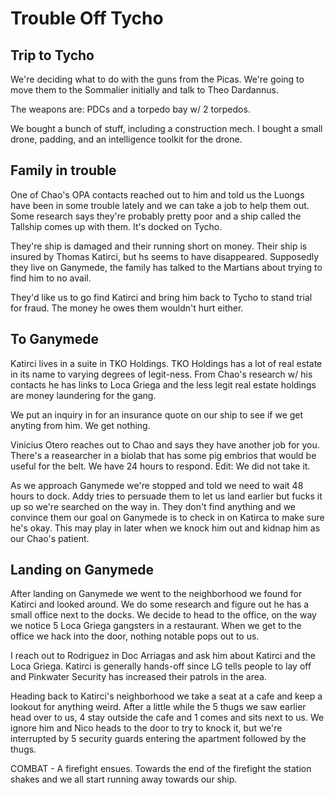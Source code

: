 # Trouble Off Tycho

## Trip to Tycho

We're deciding what to do with the guns from the Picas. We're going to move them to the Sommalier initially and talk to Theo Dardannus.

The weapons are: PDCs and a torpedo bay w/ 2 torpedos.

We bought a bunch of stuff, including a construction mech. I bought a small drone, padding, and an intelligence toolkit for the drone.

## Family in trouble

One of Chao's OPA contacts reached out to him and told us the Luongs have been in some trouble lately and we can take a job to help them out. Some research says they're probably pretty poor and a ship called the Tallship comes up with them. It's docked on Tycho.

They're ship is damaged and their running short on money. Their ship is insured by Thomas Katirci, but hs seems to have disappeared. Supposedly they live on Ganymede, the family has talked to the Martians about trying to find him to no avail.

They'd like us to go find Katirci and bring him back to Tycho to stand trial for fraud. The money he owes them wouldn't hurt either.

## To Ganymede

Katirci lives in a suite in TKO Holdings. TKO Holdings has a lot of real estate in its name to varying degrees of legit-ness. From Chao's research w/ his contacts he has links to Loca Griega and the less legit real estate holdings are money laundering for the gang.

We put an inquiry in for an insurance quote on our ship to see if we get anyting from him. We get nothing.

Vinicius Otero reaches out to Chao and says they have another job for you. There's a reasearcher in a biolab that has some pig embrios that would be useful for the belt. We have 24 hours to respond. Edit: We did not take it.

As we approach Ganymede we're stopped and told we need to wait 48 hours to dock. Addy tries to persuade them to let us land earlier but fucks it up so we're searched on the way in. They don't find anything and we convince them our goal on Ganymede is to check in on Katirca to make sure he's okay. This may play in later when we knock him out and kidnap him as our Chao's patient.

## Landing on Ganymede

After landing on Ganymede we went to the neighborhood we found for Katirci and looked around. We do some research and figure out he has a small office next to the docks. We decide to head to the office, on the way we notice 5 Loca Griega gangsters in a restaurant. When we get to the office we hack into the door, nothing notable pops out to us.

I reach out to Rodriguez in Doc Arriagas and ask him about Katirci and the Loca Griega. Katirci is generally hands-off since LG tells people to lay off and Pinkwater Security has increased their patrols in the area.

Heading back to Katirci's neighborhood we take a seat at a cafe and keep a lookout for anything weird. After a little while the 5 thugs we saw earlier head over to us, 4 stay outside the cafe and 1 comes and sits next to us. We ignore him and Nico heads to the door to try to knock it, but we're interrupted by 5 security guards entering the apartment followed by the thugs.

COMBAT - A firefight ensues. Towards the end of the firefight the station shakes and we all start running away towards our ship.
